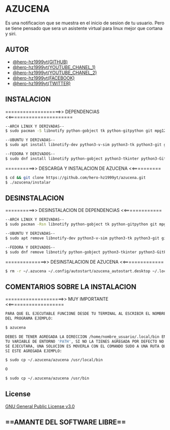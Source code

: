 
# AZUCENA

Es una notificacion que se muestra en el inicio de sesion de tu usuario.
Pero se tiene pensado que sera un asistente virtual para linux mejor que cortana y siri.




## AUTOR

- [@hero-hz1999yt(GITHUB)](https://www.github.com/hero-hz1999yt)
- [@hero-hz1999yt(YOUTUBE_CHANEL_1)](https://www.youtube.com/@erik87373)
- [@hero-hz1999yt(YOUTUBE_CHANEL_2)](https://www.youtube.com/@hero-linux)
- [@hero-hz1999yt(FACEBOOK)](https://www.facebook.com/hero.hz1999yt/)
- [@hero-hz1999yt(TWITTER)](https://twitter.com/ErikAlbertoRod3)
## INSTALACION
===================>> DEPENDENCIAS <<======================
```bash
--ARCH LINUX Y DERIVADAS--
$ sudo pacman -S libnotify python-gobject tk python-gitpython git mpg123

--UBUNTU Y DERIVADAS--
$ sudo apt install libnotify-dev python3-v-sim python3-tk python3-git git mpg123

--FEDORA Y DERIVADOS--
$ sudo dnf install libnotify python-gobject python3-tkinter python3-GitPython git mpg123
```
==========>> DESCARGA Y INSTALACION DE AZUCENA <<==========
```bash
$ cd && git clone https://github.com/hero-hz1999yt/azucena.git
$ ./azucena/instalar
```

## DESINSTALACION
==========>> DESINSTALACION DE DEPENDENCIAS <<=============
```bash
--ARCH LINUX Y DERIVADAS--
$ sudo pacman -Rsn libnotify python-gobject tk python-gitpython git mpg123

--UBUNTU Y DERIVADAS--
$ sudo apt remove libnotify-dev python3-v-sim python3-tk python3-git git mpg123

--FEDORA Y DERIVADOS--
$ sudo dnf remove libnotify python-gobject python3-tkinter python3-GitPython git mpg123
```
==============>> DESINSTALACION DE AZUCENA <<==============
```bash
$ rm -r ~/.azucena ~/.config/autostart/azucena_autostart.desktop ~/.local/bin/azucena
```

## COMENTARIOS SOBRE LA INSTALACION
====================>> MUY IMPORTANTE <<===================
```bash
PARA QUE EL EJECUTABLE FUNCIONE DESDE TU TERMINAL AL ESCRIBIR EL NOMBRE
DEL PROGRAMA EJEMPLO:

$ azucena

DEBES DE TENER AGREGADA LA DIRECCION /home/nombre_usuario/.local/bin EN
TU VARIABLE DE ENTORNO 'PATH', SI NO LA TIENES AGREGADA POR DEFECTO NO 
SE EJECUTARA, UNA SOLUCION ES MOVERLA CON EL COMANDO SUDO A UNA RUTA QUE 
SI ESTE AGREGADA EJEMPLO:

$ sudo cp ~/.azucena/azucena /usr/local/bin

O

$ sudo cp ~/.azucena/azucena /usr/bin
```

## License

[GNU General Public License v3.0](https://choosealicense.com/licenses/gpl-3.0/)


## ==AMANTE DEL SOFTWARE LIBRE==